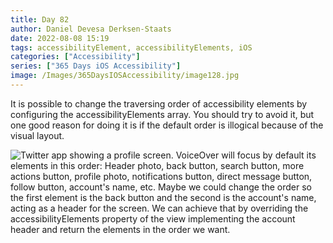 ```yaml
---
title: Day 82
author: Daniel Devesa Derksen-Staats
date: 2022-08-08 15:19
tags: accessibilityElement, accessibilityElements, iOS
categories: ["Accessibility"]
series: ["365 Days iOS Accessibility"]
image: /Images/365DaysIOSAccessibility/image128.jpg
---
```


It is possible to change the traversing order of accessibility elements by configuring the accessibilityElements array. You should try to avoid it, but one good reason for doing it is if the default order is illogical because of the visual layout.

![Twitter app showing a profile screen. VoiceOver will focus by default its elements in this order: Header photo, back button, search button, more actions button, profile photo, notifications button, direct message button, follow button, account's name, etc. Maybe we could change the order so the first element is the back button and the second is the account's name, acting as a header for the screen. We can achieve that by overriding the accessibilityElements property of the view implementing the account header and return the elements in the order we want.](/Images/365DaysIOSAccessibility/image128.jpg)

